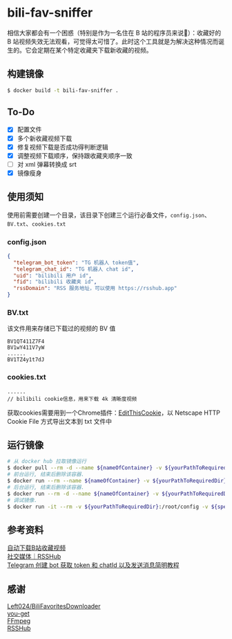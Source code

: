 # bili-fav-sniffer
相信大家都会有一个困惑（特别是作为一名住在 B 站的程序员来说🤣）：收藏好的 B 站视频失效无法观看，可觉得太可惜了。此时这个工具就是为解决这种情况而诞生的。它会定期在某个特定收藏夹下载新收藏的视频。
## 构建镜像
```bash
$ docker build -t bili-fav-sniffer .
```

## To-Do
- [x] 配置文件
- [x] 多个新收藏视频下载
- [x] 修复视频下载是否成功得判断逻辑
- [x] 调整视频下载顺序，保持跟收藏夹顺序一致
- [ ] 对 xml 弹幕转换成 srt
- [x] 镜像瘦身

## 使用须知
使用前需要创建一个目录，该目录下创建三个运行必备文件，`config.json`、`BV.txt`、`cookies.txt`
### config.json
```json
{
  "telegram_bot_token": "TG 机器人 token值",
  "telegram_chat_id": "TG 机器人 chat id",
  "uid": "bilibili 用户 id",
  "fid": "bilibili 收藏夹 id",
  "rssDomain": "RSS 服务地址，可以使用 https://rsshub.app"
}
```

### BV.txt
该文件用来存储已下载过的视频的 BV 值
```text
BV1QT411Z7F4
BV1wY411V7yW
......
BV1TZ4y1t7dJ
```
### cookies.txt
```text
......
// bilibili cookie信息，用来下载 4k 清晰度视频
```
获取cookies需要用到一个Chrome插件：[EditThisCookie](https://chrome.google.com/webstore/detail/editthiscookie/fngmhnnpilhplaeedifhccceomclgfbg)，以 Netscape HTTP Cookie File 方式导出文本到 txt 文件中
## 运行镜像
```bash
# 从 docker hub 拉取镜像运行
$ docker pull --rm -d --name ${nameOfContainer} -v ${yourPathToRequiredDir}:/root/config -v ${specifiedVideoDownloadDir}:/usr/you-get-download fish95/bili-fav-sniffer
# 前台运行, 结束后删除该容器.
$ docker run --rm --name ${nameOfContainer} -v ${yourPathToRequiredDir}:/root/config -v ${specifiedVideoDownloadDir}:/usr/you-get-download bili-fav-sniffer
# 后台运行, 结束后删除该容器.
$ docker run --rm -d --name ${nameOfContainer} -v ${yourPathToRequiredDir}:/root/config -v ${specifiedVideoDownloadDir}:/usr/you-get-download bili-fav-sniffer
# 调试镜像.
$ docker run -it --rm -v ${yourPathToRequiredDir}:/root/config -v ${specifiedVideoDownloadDir}:/usr/you-get-download bili-fav-sniffer /bin/bash
```

## 参考资料
[自动下载B站收藏视频](https://blog.left.pink/archives/3073)\
[社交媒体｜RSSHub](https://docs.rsshub.app/social-media.html#bilibili)\
[Telegram 创建 bot 获取 token 和 chatId 以及发送消息简明教程](https://hellodk.cn/post/743)

## 感谢
[Left024/BiliFavoritesDownloader](https://github.com/Left024/BiliFavoritesDownloader)\
[you-get](https://github.com/soimort/you-get)\
[FFmpeg](https://github.com/FFmpeg/FFmpeg)\
[RSSHub](https://github.com/DIYgod/RSSHub)

